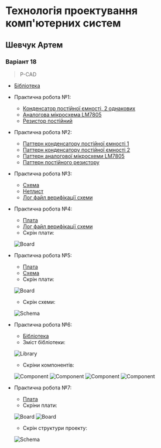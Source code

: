 # Технологія проектування комп'ютерних систем
## Шевчук Артем
### Варіант 18
> P-CAD
* [Бібліотека](https://github.com/shharw/DToCS/blob/main/AnalogDevices_Shevhcuk.lib)
* Практична робота №1:
	* [Конденсатор постійної ємності, 2 однакових](https://github.com/shharw/DToCS/blob/main/lab1/AnalogDevices_Shevhcuk%5BC%5D.Sym)
	* [Аналогова мікросхема LM7805](https://github.com/shharw/DToCS/blob/main/lab1/AnalogDevices_Shevhcuk%5BLM7805%5D.Sym)
	* [Резистор постійний](https://github.com/shharw/DToCS/blob/main/lab1/AnalogDevices_Shevhcuk%5BR%5D.Sym)
* Практична робота №2:
	* [Паттерн конденсатору постійної ємності 1](https://github.com/shharw/DToCS/blob/main/lab2/KMA6A_M1500.pat)
	* [Паттерн конденсатору постійної ємності 2](https://github.com/shharw/DToCS/blob/main/lab2/%D0%9A71-6.pat)
	* [Паттерн аналогової мікросхеми LM7805](https://github.com/shharw/DToCS/blob/main/lab2/LM7805.pat)
	* [Паттерн постійного резистору](https://github.com/shharw/DToCS/blob/main/lab2/%D0%9C%D0%9B%D0%A2_1.pat)
* Практична робота №3:
	* [Схема](https://github.com/shharw/DToCS/blob/main/lab3/time-delay-relay.SCH)
	* [Нетлист](https://github.com/shharw/DToCS/blob/main/lab3/time-delay-relay.net)
	* [Лог файл верифікації схеми](https://github.com/shharw/DToCS/blob/main/lab3/time-delay-relay.erc)
* Практична робота №4:
	* [Плата](https://github.com/shharw/DToCS/blob/main/lab4/board.PCB)
	* [Лог файл верифікації схеми](https://github.com/shharw/DToCS/blob/main/lab4/board.drc)
	* Скрін плати: 
	
	![Board](https://github.com/shharw/DToCS/blob/main/lab4/board-img.PNG)
* Практична робота №5:
	* [Плата](https://github.com/shharw/DToCS/tree/main/lab5/Imported%20board.PrjPcb)
	* [Схема](https://github.com/shharw/DToCS/tree/main/lab5/Imported%20time-delay-relay.PrjPcb)
	* Скрін плати:
	
	![Board](https://github.com/shharw/DToCS/blob/main/lab5/board.PNG)
	* Скрін схеми:
	
	![Schema](https://github.com/shharw/DToCS/blob/main/lab5/schema.PNG)
* Практична робота №6:
	* [Бібліотека](https://github.com/shharw/DToCS/blob/main/lab6/CommonDevs_Shevchuk.SchLib)
	* Зміст бібліотеки:
	
	![Library](https://github.com/shharw/DToCS/blob/main/lab6/components.PNG)
	* Скріни компонентів:
	
	![Component](https://github.com/shharw/DToCS/blob/main/lab6/1_2.PNG)	![Component](https://github.com/shharw/DToCS/blob/main/lab6/1_2.PNG)
	![Component](https://github.com/shharw/DToCS/blob/main/lab6/3.PNG)
	![Component](https://github.com/shharw/DToCS/blob/main/lab6/4.PNG)
* Практична робота №7:
	* [Плата](https://github.com/shharw/DToCS/tree/main/lab7/board.PcbDoc)
	* Скріни плати:
	
	![Board](https://github.com/shharw/DToCS/blob/main/lab7/board_top.PNG)
	![Board](https://github.com/shharw/DToCS/blob/main/lab7/board_bottom.PNG)
	* Скрін структури проекту:
	
	![Schema](https://github.com/shharw/DToCS/blob/main/lab7/struct.PNG)
